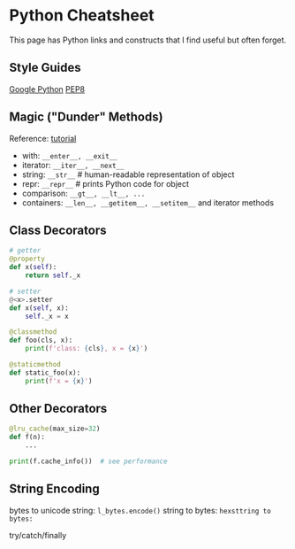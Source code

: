 # Python Cheatsheet
This page has Python links and constructs that I find useful but often forget.

## Style Guides
[Google Python](https://google.github.io/styleguide/pyguide.html)
[PEP8](https://pep8.org)


## Magic ("Dunder" Methods)
Reference: [tutorial](https://rszalski.github.io/magicmethods/)
- with:     ```__enter__, __exit__```
- iterator: ```__iter__, __next__```
- string:   ```__str__```  # human-readable representation of object
- repr:     ```__repr__``` # prints Python code for object
- comparison: ```__gt__, __lt__, ...```
- containers: ```__len__, __getitem__, __setitem__``` and iterator methods

## Class Decorators
```python
# getter
@property
def x(self):
    return self._x

# setter
@<x>.setter
def x(self, x):
    self._x = x

@classmethod
def foo(cls, x):
    print(f'class: {cls}, x = {x}')

@staticmethod
def static_foo(x):
    print(f'x = {x}')
```

## Other Decorators
```python
@lru_cache(max_size=32)
def f(n):
    ...

print(f.cache_info())  # see performance
```


## String Encoding

bytes to unicode string: ```l_bytes.encode()```
string to bytes:         ``````
hexsttring to bytes:     ``````


try/catch/finally